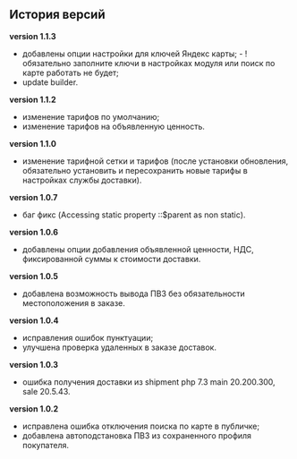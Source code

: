 <!-- cl-start -->
## История версий

**version 1.1.3**    
- добавлены опции настройки для ключей Яндекс карты; - !обязательно заполните ключи в настройках модуля или поиск по карте работать не будет;    
- update builder.    

**version 1.1.2**    
- изменение тарифов по умолчанию;    
- изменение тарифов на объявленную ценность.    

**version 1.1.0**    
- изменение тарифной сетки и тарифов (после установки обновления, обязательно установить и пересохранить новые тарифы в настройках службы доставки).    

**version 1.0.7**    
- баг фикс (Accessing static property ::$parent as non static).    

**version 1.0.6**    
- добавлены опции добавления объявленной ценности, НДС, фиксированной суммы к стоимости доставки.    

**version 1.0.5**    
- добавлена возможность вывода ПВЗ без обязательности местоположения в заказе.    

**version 1.0.4**    
- исправления ошибок пунктуации;    
- улучшена проверка удаленных в заказе доставок.    

**version 1.0.3**    
- ошибка получения доставки из shipment php 7.3 main 20.200.300, sale 20.5.43.    

**version 1.0.2**    
- исправлена ошибка отключения поиска по карте в публичке;    
- добавлена автоподстановка ПВЗ из сохраненного профиля покупателя.    
<!-- cl-end -->

